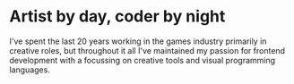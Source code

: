 # Artist by day, coder by night

I've spent the last 20 years working in the games industry primarily in creative roles, but throughout it all I've maintained my passion for frontend development with a focussing on creative tools and visual programming languages.
